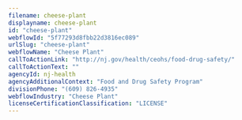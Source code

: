 ```yaml
---
filename: cheese-plant
displayname: cheese-plant
id: "cheese-plant"
webflowId: "5f77293d8fbb22d3816ec089"
urlSlug: "cheese-plant"
webflowName: "Cheese Plant"
callToActionLink: "http://nj.gov/health/ceohs/food-drug-safety/"
callToActionText: ""
agencyId: nj-health
agencyAdditionalContext: "Food and Drug Safety Program"
divisionPhone: "(609) 826-4935"
webflowIndustry: "Cheese Plant"
licenseCertificationClassification: "LICENSE"
---
```

